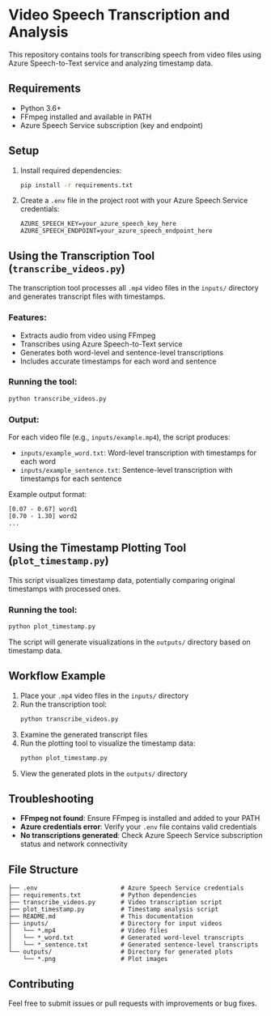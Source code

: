 # Video Speech Transcription and Analysis

This repository contains tools for transcribing speech from video files using Azure Speech-to-Text service and analyzing timestamp data.

## Requirements

- Python 3.6+
- FFmpeg installed and available in PATH
- Azure Speech Service subscription (key and endpoint)

## Setup

1. Install required dependencies:
   ```zsh
   pip install -r requirements.txt
   ```

2. Create a `.env` file in the project root with your Azure Speech Service credentials:
   ```
   AZURE_SPEECH_KEY=your_azure_speech_key_here
   AZURE_SPEECH_ENDPOINT=your_azure_speech_endpoint_here
   ```

## Using the Transcription Tool (`transcribe_videos.py`)

The transcription tool processes all `.mp4` video files in the `inputs/` directory and generates transcript files with timestamps.

### Features:
- Extracts audio from video using FFmpeg
- Transcribes using Azure Speech-to-Text service
- Generates both word-level and sentence-level transcriptions
- Includes accurate timestamps for each word and sentence

### Running the tool:

```zsh
python transcribe_videos.py
```

### Output:

For each video file (e.g., `inputs/example.mp4`), the script produces:
- `inputs/example_word.txt`: Word-level transcription with timestamps for each word
- `inputs/example_sentence.txt`: Sentence-level transcription with timestamps for each sentence

Example output format:
```
[0.07 - 0.67] word1
[0.70 - 1.30] word2
...
```

## Using the Timestamp Plotting Tool (`plot_timestamp.py`)

This script visualizes timestamp data, potentially comparing original timestamps with processed ones.

### Running the tool:

```zsh
python plot_timestamp.py
```

The script will generate visualizations in the `outputs/` directory based on timestamp data.

## Workflow Example

1. Place your `.mp4` video files in the `inputs/` directory
2. Run the transcription tool:
   ```zsh
   python transcribe_videos.py
   ```
3. Examine the generated transcript files
4. Run the plotting tool to visualize the timestamp data:
   ```zsh
   python plot_timestamp.py
   ```
5. View the generated plots in the `outputs/` directory

## Troubleshooting

- **FFmpeg not found**: Ensure FFmpeg is installed and added to your PATH
- **Azure credentials error**: Verify your `.env` file contains valid credentials
- **No transcriptions generated**: Check Azure Speech Service subscription status and network connectivity

## File Structure

```
├── .env                       # Azure Speech Service credentials
├── requirements.txt           # Python dependencies
├── transcribe_videos.py       # Video transcription script
├── plot_timestamp.py          # Timestamp analysis script
├── README.md                  # This documentation
├── inputs/                    # Directory for input videos
│   └── *.mp4                  # Video files
│   └── *_word.txt             # Generated word-level transcripts
│   └── *_sentence.txt         # Generated sentence-level transcripts
└── outputs/                   # Directory for generated plots
    └── *.png                  # Plot images
```

## Contributing

Feel free to submit issues or pull requests with improvements or bug fixes.
